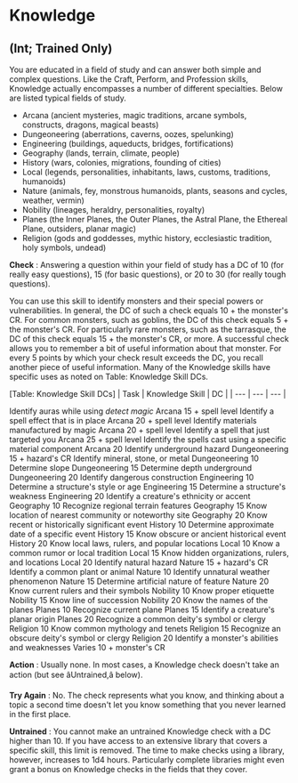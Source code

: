 # Knowledge

## (Int; Trained Only)

You are educated in a field of study and can answer both simple and complex questions. Like the Craft, Perform, and Profession skills, Knowledge actually encompasses a number of different specialties. Below are listed typical fields of study.

- Arcana (ancient mysteries, magic traditions, arcane symbols, constructs, dragons, magical beasts)
- Dungeoneering (aberrations, caverns, oozes, spelunking)
- Engineering (buildings, aqueducts, bridges, fortifications)
- Geography (lands, terrain, climate, people)
- History (wars, colonies, migrations, founding of cities)
- Local (legends, personalities, inhabitants, laws, customs, traditions, humanoids)
- Nature (animals, fey, monstrous humanoids, plants, seasons and cycles, weather, vermin)
- Nobility (lineages, heraldry, personalities, royalty)
- Planes (the Inner Planes, the Outer Planes, the Astral Plane, the Ethereal Plane, outsiders, planar magic)
- Religion (gods and goddesses, mythic history, ecclesiastic tradition, holy symbols, undead)

**Check** : Answering a question within your field of study has a DC of 10 (for really easy questions), 15 (for basic questions), or 20 to 30 (for really tough questions).

You can use this skill to identify monsters and their special powers or vulnerabilities. In general, the DC of such a check equals 10 + the monster's CR. For common monsters, such as goblins, the DC of this check equals 5 + the monster's CR. For particularly rare monsters, such as the tarrasque, the DC of this check equals 15 + the monster's CR, or more. A successful check allows you to remember a bit of useful information about that monster. For every 5 points by which your check result exceeds the DC, you recall another piece of useful information. Many of the Knowledge skills have specific uses as noted on Table: Knowledge Skill DCs.

[Table: Knowledge Skill DCs]
| Task | Knowledge Skill | DC |
| --- | --- | --- |
<tbody>
<tr class="odd">
<td style="white-space:normal;">Identify auras while using <i>detect magic</i>
</td>
<td>Arcana</td>
<td>15 + spell level</td>
</tr>
<tr class="even">
<td style="white-space:normal;">Identify a spell effect that is in place</td>
<td>Arcana</td>
<td>20 + spell level</td>
</tr>
<tr class="odd">
<td style="white-space:normal;">Identify materials manufactured by magic</td>
<td>Arcana</td>
<td>20 + spell level</td>
</tr>
<tr class="even">
<td style="white-space:normal;">Identify a spell that just targeted you</td>
<td>Arcana</td>
<td>25 + spell level</td>
</tr>
<tr class="odd">
<td style="white-space:normal;">Identify the spells cast using a specific material component</td>
<td>Arcana</td>
<td>20</td>
</tr>
<tr class="even">
<td style="white-space:normal;">Identify underground hazard</td>
<td>Dungeoneering</td>
<td>15 + hazard's CR</td>
</tr>
<tr class="odd">
<td style="white-space:normal;">Identify mineral, stone, or metal</td>
<td>Dungeoneering</td>
<td>10</td>
</tr>
<tr class="even">
<td style="white-space:normal;">Determine slope</td>
<td>Dungeoneering</td>
<td>15</td>
</tr>
<tr class="odd">
<td style="white-space:normal;">Determine depth underground</td>
<td>Dungeoneering</td>
<td>20</td>
</tr>
<tr class="even">
<td style="white-space:normal;">Identify dangerous construction</td>
<td>Engineering</td>
<td>10</td>
</tr>
<tr class="odd">
<td style="white-space:normal;">Determine a structure's style or age</td>
<td>Engineering</td>
<td>15</td>
</tr>
<tr class="even">
<td style="white-space:normal;">Determine a structure's weakness</td>
<td>Engineering</td>
<td>20</td>
</tr>
<tr class="odd">
<td style="white-space:normal;">Identify a creature's ethnicity or accent</td>
<td>Geography</td>
<td>10</td>
</tr>
<tr class="even">
<td style="white-space:normal;">Recognize regional terrain features</td>
<td>Geography</td>
<td>15</td>
</tr>
<tr class="odd">
<td style="white-space:normal;">Know location of nearest community or noteworthy site</td>
<td>Geography</td>
<td>20</td>
</tr>
<tr class="even">
<td style="white-space:normal;">Know recent or historically significant event</td>
<td>History</td>
<td>10</td>
</tr>
<tr class="odd">
<td style="white-space:normal;">Determine approximate date of a specific event</td>
<td>History</td>
<td>15</td>
</tr>
<tr class="even">
<td style="white-space:normal;">Know obscure or ancient historical event</td>
<td>History</td>
<td>20</td>
</tr>
<tr class="odd">
<td style="white-space:normal;">Know local laws, rulers, and popular locations</td>
<td>Local</td>
<td>10</td>
</tr>
<tr class="even">
<td style="white-space:normal;">Know a common rumor or local tradition</td>
<td>Local</td>
<td>15</td>
</tr>
<tr class="odd">
<td style="white-space:normal;">Know hidden organizations, rulers, and locations</td>
<td>Local</td>
<td>20</td>
</tr>
<tr class="even">
<td style="white-space:normal;">Identify natural hazard</td>
<td>Nature</td>
<td>15 + hazard's CR</td>
</tr>
<tr class="odd">
<td style="white-space:normal;">Identify a common plant or animal</td>
<td>Nature</td>
<td>10</td>
</tr>
<tr class="even">
<td style="white-space:normal;">Identify unnatural weather phenomenon</td>
<td>Nature</td>
<td>15</td>
</tr>
<tr class="odd">
<td style="white-space:normal;">Determine artificial nature of feature</td>
<td>Nature</td>
<td>20</td>
</tr>
<tr class="even">
<td style="white-space:normal;">Know current rulers and their symbols</td>
<td>Nobility</td>
<td>10</td>
</tr>
<tr class="odd">
<td style="white-space:normal;">Know proper etiquette</td>
<td>Nobility</td>
<td>15</td>
</tr>
<tr class="even">
<td style="white-space:normal;">Know line of succession</td>
<td>Nobility</td>
<td>20</td>
</tr>
<tr class="odd">
<td style="white-space:normal;">Know the names of the planes</td>
<td>Planes</td>
<td>10</td>
</tr>
<tr class="even">
<td style="white-space:normal;">Recognize current plane</td>
<td>Planes</td>
<td>15</td>
</tr>
<tr class="odd">
<td style="white-space:normal;">Identify a creature's planar origin</td>
<td>Planes</td>
<td>20</td>
</tr>
<tr class="even">
<td style="white-space:normal;">Recognize a common deity's symbol or clergy</td>
<td>Religion</td>
<td>10</td>
</tr>
<tr class="odd">
<td style="white-space:normal;">Know common mythology and tenets</td>
<td>Religion</td>
<td>15</td>
</tr>
<tr class="even">
<td style="white-space:normal;">Recognize an obscure deity's symbol or clergy</td>
<td>Religion</td>
<td>20</td>
</tr>
<tr class="odd">
<td style="white-space:normal;">Identify a monster's abilities and weaknesses</td>
<td>Varies</td>
<td>10 + monster's CR</td>
</tr>
</tbody>

**Action** : Usually none. In most cases, a Knowledge check doesn't take an action (but see âUntrained,â below).

**Try Again** : No. The check represents what you know, and thinking about a topic a second time doesn't let you know something that you never learned in the first place.

**Untrained** : You cannot make an untrained Knowledge check with a DC higher than 10. If you have access to an extensive library that covers a specific skill, this limit is removed. The time to make checks using a library, however, increases to 1d4 hours. Particularly complete libraries might even grant a bonus on Knowledge checks in the fields that they cover.

